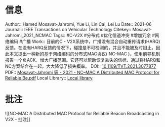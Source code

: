 # 信息
Author:: Hamed Mosavat-Jahromi, Yue Li, Lin Cai, Lei Lu
Date:: 2021-06
Journal:: IEEE Transactions on Vehicular Technology
Citekey:: Mosavat-Jahromi_2021_NCMAC
Tags:: #C-V2X #分布式 #优化信道冲突 #增加冗余 #网络编码 #广播
Work:: 目前的C - V2X系统中，广播没有混合自动重传请求(HARQ)反馈。在没有HARQ反馈的情况下，碰撞是不可检测的，并且不能被及时阻止。因此本文提出一种新的基于网络编码的分布式MAC协议( NC-MAC )，使用前导机制报告一个负ACK，增大广播范围。它还可以帮助恢复丢失的信标，通过将HARQ和NC方案结合在一起，大大降低了损失概率。
DOI:: [10.1109/TVT.2021.3077877](https://doi.org/10.1109/TVT.2021.3077877)
PDF:: [Mosavat-Jahromi 等 - 2021 - NC–MAC A Distributed MAC Protocol for Reliable Be.pdf](zotero://open-pdf/library/items/2YQNECFK)
Local Library:: [Local library](zotero://select/items/1_MYZMJ9YI)

# 批注
![[NC–MAC A Distributed MAC Protocol for Reliable Beacon Broadcasting in V2X - 批注]]